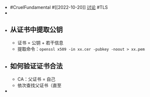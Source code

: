 - #CruelFundamental #[[2022-10-20]] [讨论](https://github.com/CYZH1307/CruelFundamental/tree/main/homework/202210/20) #TLS
-
- ## 从证书中提取公钥
	- 证书 = 公钥 + 若干信息
	- 提取命令：`openssl x509 -in xx.cer -pubkey -noout > xx.pem`
- ## 如何验证证书合法
	- CA：父证书 = 自己
	- 依次查找父证书（直至
-